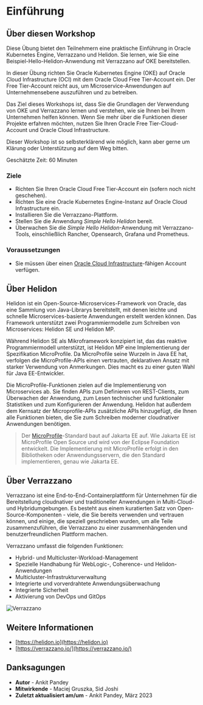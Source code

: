 # Einführung

## Über diesen Workshop

Diese Übung bietet den Teilnehmern eine praktische Einführung in Oracle Kubernetes Engine, Verrazzano und Helidon. Sie lernen, wie Sie eine Beispiel-Hello-Helidon-Anwendung mit Verrazzano auf OKE bereitstellen.

In dieser Übung richten Sie Oracle Kubernetes Engine (OKE) auf Oracle Cloud Infrastructure (OCI) mit dem Oracle Cloud Free Tier-Account ein. Der Free Tier-Account reicht aus, um Microservice-Anwendungen auf Unternehmensebene auszuführen und zu betreiben.

Das Ziel dieses Workshops ist, dass Sie die Grundlagen der Verwendung von OKE und Verrazzano lernen und verstehen, wie sie Ihnen bei Ihrem Unternehmen helfen können. Wenn Sie mehr über die Funktionen dieser Projekte erfahren möchten, nutzen Sie Ihren Oracle Free Tier-Cloud-Account und Oracle Cloud Infrastructure.

Dieser Workshop ist so selbsterklärend wie möglich, kann aber gerne um Klärung oder Unterstützung auf dem Weg bitten.

Geschätzte Zeit: 60 Minuten

### Ziele

*   Richten Sie Ihren Oracle Cloud Free Tier-Account ein (sofern noch nicht geschehen).
*   Richten Sie eine Oracle Kubernetes Engine-Instanz auf Oracle Cloud Infrastructure ein.
*   Installieren Sie die Verrazzano-Plattform.
*   Stellen Sie die Anwendung _Simple Hello Helidon_ bereit.
*   Überwachen Sie die _Simple Hello Helidon_\-Anwendung mit Verrazzano-Tools, einschließlich Rancher, Opensearch, Grafana und Prometheus.

### Voraussetzungen

*   Sie müssen über einen [Oracle Cloud Infrastructure](https://cloud.oracle.com/en_US/cloud-infrastructure)\-fähigen Account verfügen.

## Über Helidon

Helidon ist ein Open-Source-Microservices-Framework von Oracle, das eine Sammlung von Java-Librarys bereitstellt, mit denen leichte und schnelle Microservices-basierte Anwendungen erstellt werden können. Das Framework unterstützt zwei Programmiermodelle zum Schreiben von Microservices: Helidon SE und Helidon MP.

Während Helidon SE als Mikroframework konzipiert ist, das das reaktive Programmiermodell unterstützt, ist Helidon MP eine Implementierung der Spezifikation MicroProfile. Da MicroProfile seine Wurzeln in Java EE hat, verfolgen die MicroProfile-APIs einen vertrauten, deklarativen Ansatz mit starker Verwendung von Anmerkungen. Dies macht es zu einer guten Wahl für Java EE-Entwickler.

Die MicroProfile-Funktionen zielen auf die Implementierung von Microservices ab. Sie finden APIs zum Definieren von REST-Clients, zum Überwachen der Anwendung, zum Lesen technischer und funktionaler Statistiken und zum Konfigurieren der Anwendung. Helidon hat außerdem dem Kernsatz der Microprofile-APIs zusätzliche APIs hinzugefügt, die Ihnen alle Funktionen bieten, die Sie zum Schreiben moderner cloudnativer Anwendungen benötigen.

> Der [MicroProfile](https://microprofile.io/)\-Standard baut auf Jakarta EE auf. Wie Jakarta EE ist MicroProfile Open Source und wird von der Eclipse Foundation entwickelt. Die Implementierung mit MicroProfile erfolgt in den Bibliotheken oder Anwendungsservern, die den Standard implementieren, genau wie Jakarta EE.

## Über Verrazzano

Verrazzano ist eine End-to-End-Containerplattform für Unternehmen für die Bereitstellung cloudnativer und traditioneller Anwendungen in Multi-Cloud- und Hybridumgebungen. Es besteht aus einem kuratierten Satz von Open-Source-Komponenten - viele, die Sie bereits verwenden und vertrauen können, und einige, die speziell geschrieben wurden, um alle Teile zusammenzuführen, die Verrazzano zu einer zusammenhängenden und benutzerfreundlichen Plattform machen.

Verrazzano umfasst die folgenden Funktionen:

*   Hybrid- und Multicluster-Workload-Management
*   Spezielle Handhabung für WebLogic-, Coherence- und Helidon-Anwendungen
*   Multicluster-Infrastrukturverwaltung
*   Integrierte und vorverdrahtete Anwendungsüberwachung
*   Integrierte Sicherheit
*   Aktivierung von DevOps und GitOps

![Verrazzano](images/verrazzano.png)

## Weitere Informationen

*   [https://helidon.io](https://helidon.io)
*   [https://verrazzano.io/](https://verrazzano.io/)

## Danksagungen

*   **Autor** - Ankit Pandey
*   **Mitwirkende** - Maciej Gruszka, Sid Joshi
*   **Zuletzt aktualisiert am/um** - Ankit Pandey, März 2023